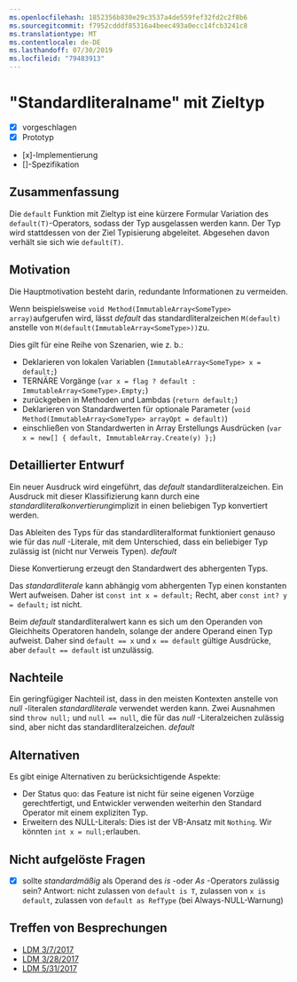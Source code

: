 ```yaml
---
ms.openlocfilehash: 1852356b830e29c3537a4de559fef32fd2c2f8b6
ms.sourcegitcommit: f7952cdddf85316a4beec493a0ecc14fcb3241c8
ms.translationtype: MT
ms.contentlocale: de-DE
ms.lasthandoff: 07/30/2019
ms.locfileid: "79483913"
---
```

# <a name="target-typed-default-literal"></a>"Standardliteralname" mit Zieltyp

* [x] vorgeschlagen
* [x] Prototyp
* [x]-Implementierung
* []-Spezifikation

## <a name="summary"></a>Zusammenfassung
[summary]: #summary

Die `default` Funktion mit Zieltyp ist eine kürzere Formular Variation des `default(T)`-Operators, sodass der Typ ausgelassen werden kann. Der Typ wird stattdessen von der Ziel Typisierung abgeleitet. Abgesehen davon verhält sie sich wie `default(T)`.

## <a name="motivation"></a>Motivation
[motivation]: #motivation

Die Hauptmotivation besteht darin, redundante Informationen zu vermeiden.

Wenn beispielsweise `void Method(ImmutableArray<SomeType> array)`aufgerufen wird, lässt *default* das standardliteralzeichen `M(default)` anstelle von `M(default(ImmutableArray<SomeType>))`zu.

Dies gilt für eine Reihe von Szenarien, wie z. b.:

- Deklarieren von lokalen Variablen (`ImmutableArray<SomeType> x = default;`)
- TERNÄRE Vorgänge (`var x = flag ? default : ImmutableArray<SomeType>.Empty;`)
- zurückgeben in Methoden und Lambdas (`return default;`)
- Deklarieren von Standardwerten für optionale Parameter (`void Method(ImmutableArray<SomeType> arrayOpt = default)`)
- einschließen von Standardwerten in Array Erstellungs Ausdrücken (`var x = new[] { default, ImmutableArray.Create(y) };`)


## <a name="detailed-design"></a>Detaillierter Entwurf
[design]: #detailed-design

Ein neuer Ausdruck wird eingeführt, das *default* standardliteralzeichen. Ein Ausdruck mit dieser Klassifizierung kann durch eine *standardliteralkonvertierung*implizit in einen beliebigen Typ konvertiert werden. 

Das Ableiten des Typs für das standardliteralformat funktioniert genauso wie für das *null* -Literale, mit dem Unterschied, dass ein beliebiger Typ zulässig ist (nicht nur Verweis Typen). *default*

Diese Konvertierung erzeugt den Standardwert des abhergenten Typs.

Das *standardliterale* kann abhängig vom abhergenten Typ einen konstanten Wert aufweisen. Daher ist `const int x = default;` Recht, aber `const int? y = default;` ist nicht.

Beim *default* standardliteralwert kann es sich um den Operanden von Gleichheits Operatoren handeln, solange der andere Operand einen Typ aufweist. Daher sind `default == x` und `x == default` gültige Ausdrücke, aber `default == default` ist unzulässig.

## <a name="drawbacks"></a>Nachteile
[drawbacks]: #drawbacks

Ein geringfügiger Nachteil ist, dass in den meisten Kontexten anstelle von *null* -literalen *standardliterale* verwendet werden kann. Zwei Ausnahmen sind `throw null;` und `null == null`, die für das *null* -Literalzeichen zulässig sind, aber nicht das standardliteralzeichen. *default*

## <a name="alternatives"></a>Alternativen
[alternatives]: #alternatives

Es gibt einige Alternativen zu berücksichtigende Aspekte:

- Der Status quo: das Feature ist nicht für seine eigenen Vorzüge gerechtfertigt, und Entwickler verwenden weiterhin den Standard Operator mit einem expliziten Typ.
- Erweitern des NULL-Literals: Dies ist der VB-Ansatz mit `Nothing`. Wir könnten `int x = null;`erlauben.

## <a name="unresolved-questions"></a>Nicht aufgelöste Fragen
[unresolved]: #unresolved-questions

- [x] sollte *standardmäßig* als Operand des *is* -oder *As* -Operators zulässig sein? Antwort: nicht zulassen von `default is T`, zulassen von `x is default`, zulassen von `default as RefType` (bei Always-NULL-Warnung)

## <a name="design-meetings"></a>Treffen von Besprechungen

- [LDM 3/7/2017](https://github.com/dotnet/csharplang/blob/master/meetings/2017/LDM-2017-03-07.md)
- [LDM 3/28/2017](https://github.com/dotnet/csharplang/blob/master/meetings/2017/LDM-2017-03-28.md)
- [LDM 5/31/2017](https://github.com/dotnet/csharplang/blob/master/meetings/2017/LDM-2017-05-31.md#default-in-operators)
